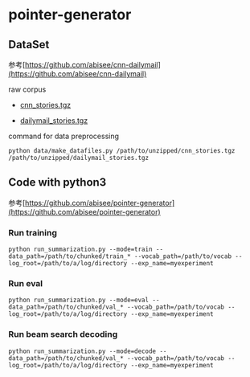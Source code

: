 # pointer-generator

## DataSet
参考[https://github.com/abisee/cnn-dailymail](https://github.com/abisee/cnn-dailymail)

raw corpus 

- [cnn_stories.tgz](https://pan.baidu.com/s/13SDS_UwoRKP6jF1NjRlUCg)

- [dailymail_stories.tgz](https://pan.baidu.com/s/1bJTG90Wr_KUmZa4d_GeAeA)


command for data preprocessing
```
python data/make_datafiles.py /path/to/unzipped/cnn_stories.tgz /path/to/unzipped/dailymail_stories.tgz
```


## Code with python3
参考[https://github.com/abisee/pointer-generator](https://github.com/abisee/pointer-generator)

### Run training

```
python run_summarization.py --mode=train --data_path=/path/to/chunked/train_* --vocab_path=/path/to/vocab --log_root=/path/to/a/log/directory --exp_name=myexperiment
```

### Run eval

```
python run_summarization.py --mode=eval --data_path=/path/to/chunked/val_* --vocab_path=/path/to/vocab --log_root=/path/to/a/log/directory --exp_name=myexperiment
```

### Run beam search decoding

```
python run_summarization.py --mode=decode --data_path=/path/to/chunked/val_* --vocab_path=/path/to/vocab --log_root=/path/to/a/log/directory --exp_name=myexperiment
```

